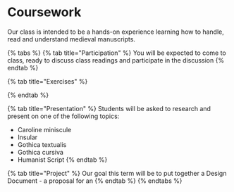 # Coursework

Our class is intended to be a hands-on experience learning how to handle, read and understand medieval manuscripts.&#x20;

{% tabs %}
{% tab title="Participation" %}
You will be expected to come to class, ready to discuss class readings and participate in the discussion
{% endtab %}

{% tab title="Exercises" %}

{% endtab %}

{% tab title="Presentation" %}
Students will be asked to research and present on one of the following topics:&#x20;

* Caroline miniscule
* Insular
* Gothica textualis
* Gothica cursiva
* Humanist Script
{% endtab %}

{% tab title="Project" %}
Our goal this term will be to put together a Design Document - a proposal for an&#x20;
{% endtab %}
{% endtabs %}



